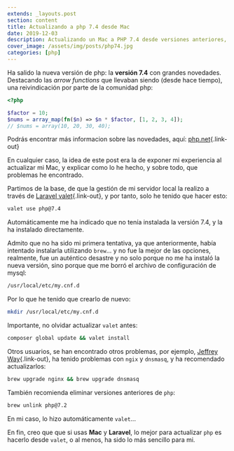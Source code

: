 ```yaml
---
extends: _layouts.post
section: content
title: Actualizando a php 7.4 desde Mac
date: 2019-12-03
description: Actualizando un Mac a PHP 7.4 desde versiones anteriores, para utilizar las nuevas características del lenguaje de programación. Actualización mediante el gestor de librerías para Mac Brew y de forma automática utilizando Laravel Valet.
cover_image: /assets/img/posts/php74.jpg
categories: [php]
---
```


Ha salido la nueva versión de php: la **versión 7.4** con grandes novedades. Destacando las *arrow functions* que llevaban siendo (desde hace tiempo), una reivindicación por parte de la comunidad php:

```php 
<?php

$factor = 10;
$nums = array_map(fn($n) => $n * $factor, [1, 2, 3, 4]);
// $nums = array(10, 20, 30, 40);
```

Podrás encontrar más informacion sobre las novedades, aquí: [php.net](https://www.php.net/manual/es/migration74.new-features.php){.link-out}

En cualquier caso, la idea de este post era la de exponer mi experiencia al actualizar mi Mac, y explicar como lo he hecho, y sobre todo, que problemas he encontrado.

Partimos de la base, de que la gestión de mi servidor local la realizo a través de [Laravel valet](https://laravel.com/){.link-out}, y por tanto, solo he tenido que hacer esto:

```bash 
valet use php@7.4
```

Automáticamente me ha indicado que no tenía instalada la versión 7.4, y la ha instalado directamente. 

Admito que no ha sido mi primera tentativa, ya que anteriormente, había intentado instalarla utilizando `brew`... y no fue la mejor de las opciones, realmente, fue un auténtico desastre y no solo porque no me ha instaló la nueva versión, sino porque que me borró el archivo de configuración de mysql:

```bash 
/usr/local/etc/my.cnf.d
```

Por lo que he tenido que crearlo de nuevo:

```bash 
mkdir /usr/local/etc/my.cnf.d
```
Importante, no olvidar actualizar `valet` antes:

```bash 
composer global update && valet install
```

Otros usuarios, se han encontrado otros problemas, por ejemplo, [Jeffrey Way](https://laracasts.com/){.link-out}, ha tenido problemas con `ngix` y `dnsmasq`, y ha recomendado actualizarlos:

```bash 
brew upgrade nginx && brew upgrade dnsmasq
```

También recomienda eliminar versiones anteriores de `php`:

```bash 
brew unlink php@7.2
```

En mi caso, lo hizo automáticamente `valet`...

En fin, creo que que si usas **Mac** y **Laravel**, lo mejor para actualizar `php` es hacerlo desde `valet`, o al menos, ha sido lo más sencillo para mi.
